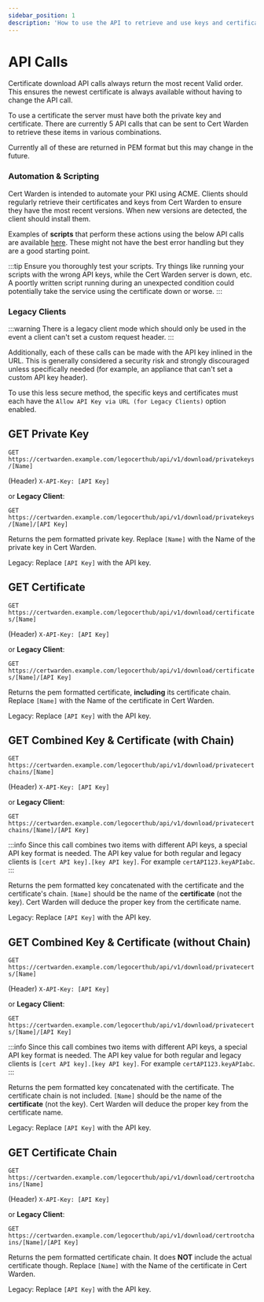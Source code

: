 ```yaml
---
sidebar_position: 1
description: 'How to use the API to retrieve and use keys and certificates.'
---
```


# API Calls

Certificate download API calls always return the most recent
Valid order. This ensures the newest certificate is always
available without having to change the API call.

To use a certificate the server must have both the private key and
certificate. There are currently 5 API calls that can be sent to
Cert Warden to retrieve these items in various combinations.

Currently all of these are returned in PEM format but this may
change in the future.

### Automation & Scripting

Cert Warden is intended to automate your PKI using ACME. Clients should
regularly retrieve their certificates and keys from Cert Warden to ensure
they have the most recent versions. When new versions are
detected, the client should install them.

Examples of **scripts** that perform these actions using the
below API calls are available
[here](https://github.com/gregtwallace/certificate-scripts).
These might not have the best error handling but they are a
good starting point.

:::tip
Ensure you thoroughly test your scripts. Try things like running
your scripts with the wrong API keys, while the Cert Warden server is
down, etc. A poortly written script running during an unexpected
condition could potentially take the service using the certificate
down or worse.
:::

### Legacy Clients

:::warning
There is a legacy client mode which should only be used in the
event a client can't set a custom request header.
:::

Additionally, each of these calls can be made with the API
key inlined in the URL. This is generally considered a security
risk and strongly discouraged unless specifically needed (for
example, an appliance that can't set a custom API key header).

To use this less secure method, the specific keys and certificates
must each have the `Allow API Key via URL (for Legacy Clients)`
option enabled.

## GET Private Key

`GET https://certwarden.example.com/legocerthub/api/v1/download/privatekeys/[Name]`

(Header) `X-API-Key: [API Key]`

or **Legacy Client**:

`GET https://certwarden.example.com/legocerthub/api/v1/download/privatekeys/[Name]/[API Key]`

Returns the pem formatted private key. Replace `[Name]` with the
Name of the private key in Cert Warden.

Legacy: Replace `[API Key]` with the API key.

## GET Certificate

`GET https://certwarden.example.com/legocerthub/api/v1/download/certificates/[Name]`

(Header) `X-API-Key: [API Key]`

or **Legacy Client**:

`GET https://certwarden.example.com/legocerthub/api/v1/download/certificates/[Name]/[API Key]`

Returns the pem formatted certificate, **including** its
certificate chain. Replace `[Name]` with the Name of the
certificate in Cert Warden.

Legacy: Replace `[API Key]` with the API key.

## GET Combined Key & Certificate (with Chain)

`GET https://certwarden.example.com/legocerthub/api/v1/download/privatecertchains/[Name]`

(Header) `X-API-Key: [API Key]`

or **Legacy Client**:

`GET https://certwarden.example.com/legocerthub/api/v1/download/privatecertchains/[Name]/[API Key]`

:::info
Since this call combines two items with different API keys, a
special API key format is needed. The API key value for both
regular and legacy clients is `[cert API key].[key API key]`.
For example `certAPI123.keyAPIabc`.
:::

Returns the pem formatted key concatenated with the certificate and
the certificate's chain. `[Name]` should be the name
of the **certificate** (not the key). Cert Warden will deduce the proper
key from the certificate name.

Legacy: Replace `[API Key]` with the API key.

## GET Combined Key & Certificate (without Chain)

`GET https://certwarden.example.com/legocerthub/api/v1/download/privatecerts/[Name]`

(Header) `X-API-Key: [API Key]`

or **Legacy Client**:

`GET https://certwarden.example.com/legocerthub/api/v1/download/privatecerts/[Name]/[API Key]`

:::info
Since this call combines two items with different API keys, a
special API key format is needed. The API key value for both
regular and legacy clients is `[cert API key].[key API key]`.
For example `certAPI123.keyAPIabc`.
:::

Returns the pem formatted key concatenated with the certificate.
The certificate chain is not included. `[Name]` should be the name
of the **certificate** (not the key). Cert Warden will deduce the proper
key from the certificate name.

Legacy: Replace `[API Key]` with the API key.

## GET Certificate Chain

`GET https://certwarden.example.com/legocerthub/api/v1/download/certrootchains/[Name]`

(Header) `X-API-Key: [API Key]`

or **Legacy Client**:

`GET https://certwarden.example.com/legocerthub/api/v1/download/certrootchains/[Name]/[API Key]`

Returns the pem formatted certificate chain. It does **NOT**
include the actual certificate though. Replace `[Name]` with
the Name of the certificate in Cert Warden.

Legacy: Replace `[API Key]` with the API key.
